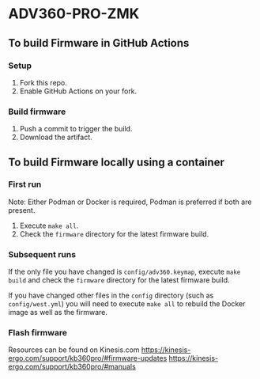 # ADV360-PRO-ZMK

## To build Firmware in GitHub Actions

### Setup

1. Fork this repo.
2. Enable GitHub Actions on your fork.

### Build firmware

1. Push a commit to trigger the build.
2. Download the artifact.

## To build Firmware locally using a container

### First run

Note: Either Podman or Docker is required, Podman is preferred if both are present.

1. Execute `make all`.
2. Check the `firmware` directory for the latest firmware build.

### Subsequent runs

If the only file you have changed is `config/adv360.keymap`, execute `make build` and check the `firmware` directory for the latest firmware build.

If you have changed other files in the `config` directory (such as `config/west.yml`) you will need to execute `make all` to rebuild the Docker image as well as the firmware.

### Flash firmware

Resources can be found on Kinesis.com
https://kinesis-ergo.com/support/kb360pro/#firmware-updates
https://kinesis-ergo.com/support/kb360pro/#manuals
